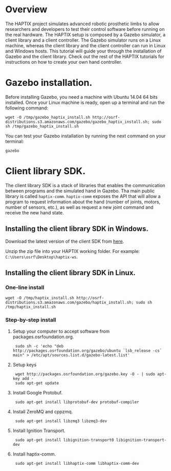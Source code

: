 # Overview

The HAPTIX project simulates advanced robotic prosthetic limbs to allow
researchers and developers to test their control software before running on the
real hardware. The HAPTIX setup is composed by a Gazebo simulator, a client
library and a client controller. The Gazebo simulator runs on a Linux machine,
whereas the client library and the client controller can run in Linux and
Windows hosts. This tutorial will guide your through the installation of Gazebo
and the client library. Check out the rest of the HAPTIX tutorials for
instructions on how to create your own hand controller.

# Gazebo installation.

Before installing Gazebo, you need a machine with Ubuntu 14.04 64 bits
installed. Once your Linux machine is ready, open up a terminal and run the
following command:

~~~
wget -O /tmp/gazebo_haptix_install.sh http://osrf-distributions.s3.amazonaws.com/gazebo/gazebo_haptix_install.sh; sudo sh /tmp/gazebo_haptix_install.sh
~~~

You can test your Gazebo installation by running the next command on your
terminal:

~~~
gazebo
~~~

# Client library SDK.

The client library SDK is a stack of libraries that enables the communication
between programs and the simulated hand in Gazebo. Tha main public library is
called `haptix-comm`. `haptix-comm` exposes the API that will allow a program to
request information about the hand (number of joints, motors, number of sensors,
etc.), as well as request a new joint command and receive the new hand state.

## Installing the client library SDK in Windows.

Download the latest version of the client SDK from [here](http://osrf-distributions.s3.amazonaws.com/haptix/hx_gz_sdk-0.1.0.zip).

Unzip the zip file into your HAPTIX working folder. For example: `C:\Users\osrf\Desktop\haptix-ws`.

## Installing the client library SDK in Linux.

###  One-line install

~~~
wget -O /tmp/haptix_install.sh http://osrf-distributions.s3.amazonaws.com/gazebo/haptix_install.sh; sudo sh /tmp/haptix_install.sh
~~~

### Step-by-step install

1. Setup your computer to accept software from packages.osrfoundation.org.

        sudo sh -c 'echo "deb http://packages.osrfoundation.org/gazebo/ubuntu `lsb_release -cs` main" > /etc/apt/sources.list.d/gazebo-latest.list'

1. Setup keys

        wget http://packages.osrfoundation.org/gazebo.key -O - | sudo apt-key add -
        sudo apt-get update

1. Install Google Protobuf.

        sudo apt-get install libprotobuf-dev protobuf-compiler

1. Install ZeroMQ and cppzmq.

        sudo apt-get install libzmq3 libzmq3-dev

1. Install Ignition Transport.

        sudo apt-get install libignition-transport0 libignition-transport-dev

1. Install haptix-comm.

        sudo apt-get install libhaptix-comm libhaptix-comm-dev